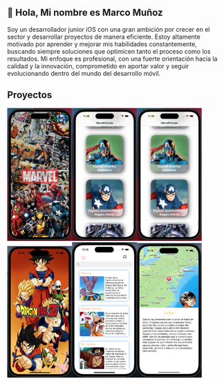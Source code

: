 ## 👋 Hola, Mi nombre es Marco Muñoz

Soy un desarrollador junior iOS con una gran ambición por crecer en el sector y desarrollar proyectos de manera eficiente. Estoy altamente motivado por aprender y mejorar mis habilidades constantemente, buscando siempre soluciones que optimicen tanto el proceso como los resultados. Mi enfoque es profesional, con una fuerte orientación hacia la calidad y la innovación, comprometido en aportar valor y seguir evolucionando dentro del mundo del desarrollo móvil.

## Proyectos

<img src="https://github.com/marcomadv/GithubImages/blob/main/marvel2.png" width="150" /><img  src="https://github.com/marcomadv/GithubImages/blob/main/marvel3.png" width="150" /><img  src="https://github.com/marcomadv/GithubImages/blob/main/marvel3.png" width="150" /><img src="https://github.com/marcomadv/GithubImages/blob/main/dg1.png" width="150" /><img src="https://github.com/marcomadv/GithubImages/blob/main/dg4.png" width="150" /><img src="https://github.com/marcomadv/GithubImages/blob/main/dg6.png" width="150" />
